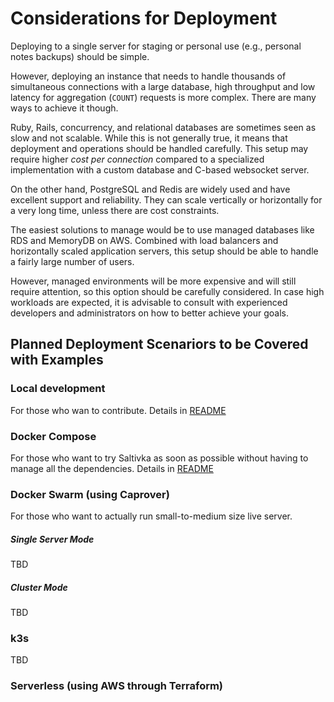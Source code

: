 # Considerations for Deployment

Deploying to a single server for staging or personal use (e.g., personal notes backups) should be simple.

However, deploying an instance that needs to handle thousands of simultaneous connections with a large database, high throughput and low latency for aggregation (`COUNT`) requests is more complex.
There are many ways to achieve it though.

Ruby, Rails, concurrency, and relational databases are sometimes seen as slow and not scalable. While this is not generally true, it means that deployment and operations should be handled carefully.
This setup may require higher _cost per connection_ compared to a specialized implementation with a custom database and C-based websocket server.

On the other hand, PostgreSQL and Redis are widely used and have excellent support and reliability.
They can scale vertically or horizontally for a very long time, unless there are cost constraints.

The easiest solutions to manage would be to use managed databases like RDS and MemoryDB on AWS.
Combined with load balancers and horizontally scaled application servers, this setup should be able to handle a fairly large number of users.

However, managed environments will be more expensive and will still require attention, so this option should be carefully considered.
In case high workloads are expected, it is advisable to consult with experienced developers and administrators on how to better achieve your goals.

## Planned Deployment Scenariors to be Covered with Examples

### Local development

For those who wan to contribute. Details in [README](/README.md#ruby-development)

### Docker Compose

For those who want to try Saltivka as soon as possible without having to manage all the dependencies.
Details in [README](/README.md#docker-compose-demo)

### Docker Swarm (using Caprover)

For those who want to actually run small-to-medium size live server.

##### Single Server Mode

TBD

##### Cluster Mode

TBD

### k3s

TBD

### Serverless (using AWS through Terraform)

